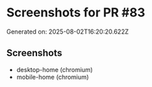 # Screenshots for PR #83

Generated on: 2025-08-02T16:20:20.622Z

## Screenshots
- desktop-home (chromium)
- mobile-home (chromium)
